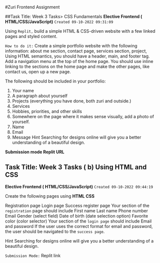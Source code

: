 #Zuri Frontend Assignment

##Task Title: Week 3 Tasks> CSS Fundamentals
**Elective Frontend ( HTML/CSS/JavaScript)**
`Created 09-10-2022 09:31:09`

Using `Replit,` build a simple HTML & CSS-driven website with a few linked pages and styled content.

``How to do it:``
Create a simple portfolio website with the following information: about me section, contact page, services section, project, Using HTML semantics, you should have a header, main, and footer tag. Add a navigation menu at the top of the home page. You should use inline linking to the sections on the home page and make the other pages, like contact us, open up a new page.
      
The following should be included in your portfolio: 
1. Your name
2. A paragraph about yourself
3. Projects (everything you have done, both zuri and outside.)
4. Services 
5. Hobbies, priorities, and other skills
6. Somewhere on the page where it makes sense visually, add a photo of yourself.
7. Name
8. Email
9. Message
Hint Searching for designs online will give you a better understanding of a beautiful design.

**Submission mode Replit URL**



## Task Title: Week 3 Tasks ( b) Using HTML and CSS
**Elective Frontend ( HTML/CSS/JavaScript)**
``Created 09-10-2022 09:44:19``

Create the following pages using **HTML CSS**

Registration page
Login page
Success register page
Your section of the `registration` page should include
First name 
Last name
Phone number
Email 
Gender (select field)
Date of birth (date selection option)
Favorite color (color selector)
Your section of the `login page` should include
Email and
password
If the user uses the correct format for email and password, the user should be navigated to the `success page`.

Hint Searching for designs online will give you a better understanding of a beautiful design.

`Submission Mode:` Replit link  

